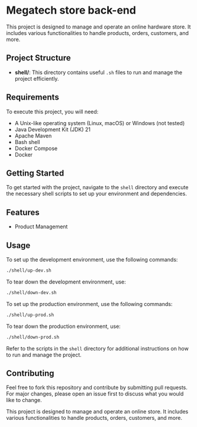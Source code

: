 # Megatech store back-end

This project is designed to manage and operate an online hardware store. It includes various functionalities to handle products, orders, customers, and more.

## Project Structure

- **shell/**: This directory contains useful `.sh` files to run and manage the project efficiently.

## Requirements

To execute this project, you will need:

- A Unix-like operating system (Linux, macOS) or Windows (not tested)
- Java Development Kit (JDK) 21
- Apache Maven
- Bash shell
- Docker Compose
- Docker

## Getting Started

To get started with the project, navigate to the `shell` directory and execute the necessary shell scripts to set up your environment and dependencies.

## Features

- Product Management

## Usage

To set up the development environment, use the following commands:
```sh
./shell/up-dev.sh
```
To tear down the development environment, use:
```sh
./shell/down-dev.sh
```

To set up the production environment, use the following commands:
```sh
./shell/up-prod.sh
```
To tear down the production environment, use:
```sh
./shell/down-prod.sh
```

Refer to the scripts in the `shell` directory for additional instructions on how to run and manage the project.

## Contributing

Feel free to fork this repository and contribute by submitting pull requests. For major changes, please open an issue first to discuss what you would like to change.

This project is designed to manage and operate an online store. It includes various functionalities to handle products, orders, customers, and more.

